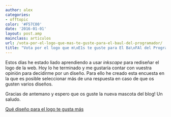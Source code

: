 ```yaml
---
author: alex
categories:
- offtopic
color: '#F57C00'
date: '2016-01-01'
layout: post.amp
mainclass: articulos
url: /vota-por-el-logo-que-mas-te-guste-para-el-baul-del-programador/
title: "Vota por el logo que m\xE1s te guste para El Ba\xFAl del Programador"
---
```


Estos días he estado liado aprendiendo a usar *inkscape* para rediseñar el logo de la web. Hoy lo he terminado y me gustaría contar con vuestra opinión para decidirme por un diseño. Para ello he creado esta encuesta en la que es posible seleccionar más de una respuesta en caso de que os gusten varios diseños.

Gracias de antemano y espero que os guste la nueva mascota del blog! Un saludo.

<!--more--><!--ad-->
<noscript>
<a href="http://polldaddy.com/poll/7207708/">Qué diseño para el logo te gusta más</a>
</noscript>


[<amp-img on="tap:lightbox1" role="button" tabindex="0" layout="responsive" src="/img/2013/06/LOGOS.png" alt="LOGOS" width="978px" height="786px" />][1]



 [1]: https://elbauldelprogramador.com/img/2013/06/LOGOS.png
